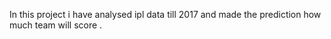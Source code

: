 In this project i have analysed ipl data till 2017 and made the prediction how much team will score .
